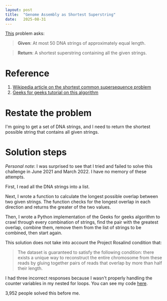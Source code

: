 ```yaml
---
layout: post
title:  "Genome Assembly as Shortest Superstring"
date:   2025-08-31
---
```


[This](https://rosalind.info/problems/long/) problem asks:

> **Given**: At most 50 DNA strings of approximately equal length.

> **Return**: A shortest superstring containing all the given strings.

<!--break-->

# Reference
1. [Wikipedia article on the shortest common supersequence problem](https://en.wikipedia.org/wiki/Shortest_common_supersequence)
2. [Geeks for geeks tutorial on this algorithm](https://www.geeksforgeeks.org/dsa/shortest-superstring-problem/)

# Restate the problem
I'm going to get a set of DNA strings, and I need to return the shortest possible string that contains all given strings.

# Solution steps
_Personal note_: I was surprised to see that I tried and failed to solve this challenge in June 2021 and March 2022. I have no memory of these attempts.

First, I read all the DNA strings into a list.

Next, I wrote a function to calculate the longest possible overlap between two given strings. The function checks for the longest overlap in each direction and returns the greater of the two values.

Then, I wrote a Python implementation of the Geeks for geeks algorithm to crawl through every combination of strings, find the pair with the greatest overlap, combine them, remove them from the list of strings to be combined, then start again.

This solution does not take into account the Project Rosalind condition that:
> The dataset is guaranteed to satisfy the following condition: there exists a unique way to reconstruct the entire chromosome from these reads by gluing together pairs of reads that overlap by more than half their length.

I had three incorrect responses because I wasn't properly handling the counter variables in my nested for loops. You can see my code [here](https://github.com/rmbryan71/rosalind/blob/main/solution-code/long.py).

3,952 people solved this before me.